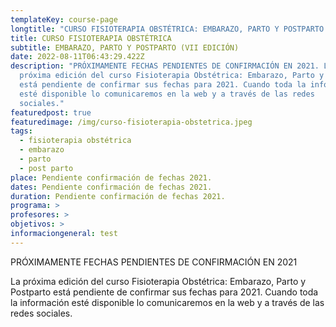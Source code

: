 ```yaml
---
templateKey: course-page
longtitle: "CURSO FISIOTERAPIA OBSTÉTRICA: EMBARAZO, PARTO Y POSTPARTO (VII EDICIÓN)"
title: CURSO FISIOTERAPIA OBSTÉTRICA
subtitle: EMBARAZO, PARTO Y POSTPARTO (VII EDICIÓN)
date: 2022-08-11T06:43:29.422Z
description: "PRÓXIMAMENTE FECHAS PENDIENTES DE CONFIRMACIÓN EN 2021. La
  próxima edición del curso Fisioterapia Obstétrica: Embarazo, Parto y Postparto
  está pendiente de confirmar sus fechas para 2021. Cuando toda la información
  esté disponible lo comunicaremos en la web y a través de las redes
  sociales."
featuredpost: true
featuredimage: /img/curso-fisioterapia-obstetrica.jpeg
tags:
  - fisioterapia obstétrica
  - embarazo
  - parto
  - post parto
place: Pendiente confirmación de fechas 2021.
dates: Pendiente confirmación de fechas 2021.
duration: Pendiente confirmación de fechas 2021.
programa: >
profesores: >
objetivos: >
informaciongeneral: test
---
```

PRÓXIMAMENTE FECHAS PENDIENTES DE CONFIRMACIÓN EN 2021

La próxima edición del curso Fisioterapia Obstétrica: Embarazo, Parto y Postparto está pendiente de confirmar sus fechas para 2021. Cuando toda la información esté disponible lo comunicaremos en la web y a través de las redes sociales.